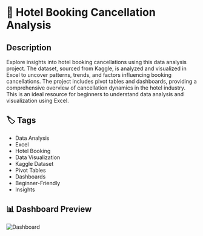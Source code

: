 # 🏨 Hotel Booking Cancellation Analysis
## Description
Explore insights into hotel booking cancellations using this data analysis project. The dataset, sourced from Kaggle, is analyzed and visualized in Excel to uncover patterns, trends, and factors influencing booking cancellations. The project includes pivot tables and dashboards, providing a comprehensive overview of cancellation dynamics in the hotel industry. This is an ideal resource for beginners to understand data analysis and visualization using Excel.

## 🏷️ Tags
- Data Analysis
- Excel
- Hotel Booking
- Data Visualization
- Kaggle Dataset
- Pivot Tables
- Dashboards
- Beginner-Friendly
- Insights
## 📊 Dashboard Preview
![Dashboard](https://github.com/user-attachments/assets/c438abad-f47d-4edd-a347-db9228f579e3)
